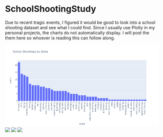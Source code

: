 # SchoolShootingStudy
Due to recent tragic events, I figured it would be good to look into a school shooting dataset and see what I could find. 
Since I usually use Plotly in my personal projects, the charts do not automatically display. 
I will post the them here so whoever is reading this can follow along. 

![](chart1.png)
![](char3.png)
![](char4.png)
![](char5.png)
